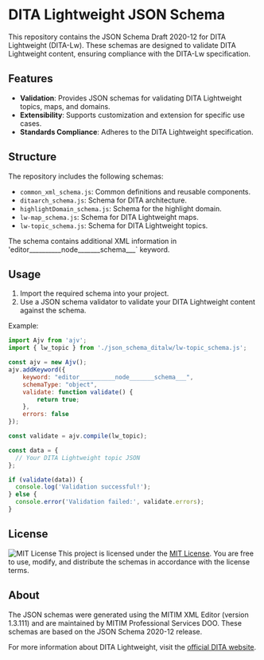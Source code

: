 # DITA Lightweight JSON Schema

This repository contains the JSON Schema Draft 2020-12 for DITA Lightweight (DITA-Lw). These schemas are designed to validate DITA Lightweight content, ensuring compliance with the DITA-Lw specification.

## Features

- **Validation**: Provides JSON schemas for validating DITA Lightweight topics, maps, and domains.
- **Extensibility**: Supports customization and extension for specific use cases.
- **Standards Compliance**: Adheres to the DITA Lightweight specification.

## Structure

The repository includes the following schemas:
- `common_xml_schema.js`: Common definitions and reusable components.
- `ditaarch_schema.js`: Schema for DITA architecture.
- `highlightDomain_schema.js`: Schema for the highlight domain.
- `lw-map_schema.js`: Schema for DITA Lightweight maps.
- `lw-topic_schema.js`: Schema for DITA Lightweight topics.

The schema contains additional XML information in 'editor__________node_______schema___` keyword.

## Usage

1. Import the required schema into your project.
2. Use a JSON schema validator to validate your DITA Lightweight content against the schema.

Example:
```javascript
import Ajv from 'ajv';
import { lw_topic } from './json_schema_ditalw/lw-topic_schema.js';

const ajv = new Ajv();
ajv.addKeyword({
    keyword: "editor__________node_______schema___",
    schemaType: "object",  
    validate: function validate() {
        return true;
    },
    errors: false
});

const validate = ajv.compile(lw_topic);

const data = {
  // Your DITA Lightweight topic JSON
};

if (validate(data)) {
  console.log('Validation successful!');
} else {
  console.error('Validation failed:', validate.errors);
}
```

## License

![MIT License](https://img.shields.io/badge/License-MIT-blue.svg)
This project is licensed under the [MIT License](https://opensource.org/licenses/MIT). You are free to use, modify, and distribute the schemas in accordance with the license terms.

## About

The JSON schemas were generated using the MITIM XML Editor (version 1.3.111) and are maintained by MITIM Professional Services DOO. These schemas are based on the JSON Schema 2020-12 release.

For more information about DITA Lightweight, visit the [official DITA website](https://www.oasis-open.org/committees/dita/).

